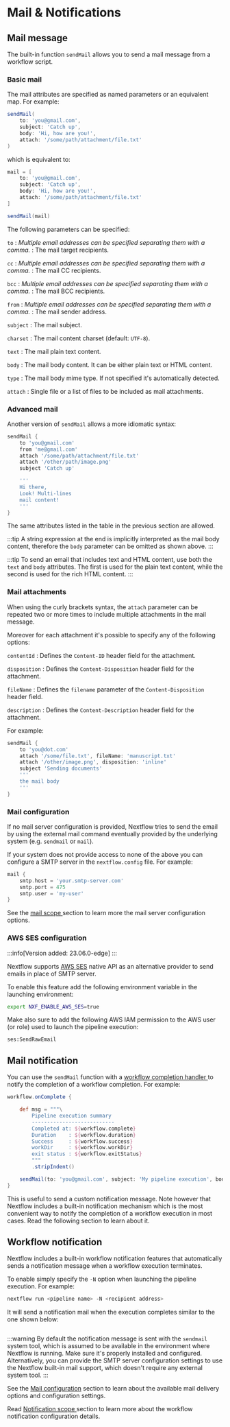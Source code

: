 

# Mail & Notifications

## Mail message

The built-in function `sendMail` allows you to send a mail message from a workflow script.



### Basic mail

The mail attributes are specified as named parameters or an equivalent map. For example:

```groovy
sendMail(
    to: 'you@gmail.com',
    subject: 'Catch up',
    body: 'Hi, how are you!',
    attach: '/some/path/attachment/file.txt'
)
```

which is equivalent to:

```groovy
mail = [
    to: 'you@gmail.com',
    subject: 'Catch up',
    body: 'Hi, how are you!',
    attach: '/some/path/attachment/file.txt'
]

sendMail(mail)
```

The following parameters can be specified:

`to`
: *Multiple email addresses can be specified separating them with a comma.*
: The mail target recipients.

`cc`
: *Multiple email addresses can be specified separating them with a comma.*
: The mail CC recipients.

`bcc`
: *Multiple email addresses can be specified separating them with a comma.*
: The mail BCC recipients.

`from`
: *Multiple email addresses can be specified separating them with a comma.*
: The mail sender address.

`subject`
: The mail subject.

`charset`
: The mail content charset (default: `UTF-8`).

`text`
: The mail plain text content.

`body`
: The mail body content. It can be either plain text or HTML content.

`type`
: The mail body mime type. If not specified it's automatically detected.

`attach`
: Single file or a list of files to be included as mail attachments.



### Advanced mail

Another version of `sendMail` allows a more idiomatic syntax:

```groovy
sendMail {
    to 'you@gmail.com'
    from 'me@gmail.com'
    attach '/some/path/attachment/file.txt'
    attach '/other/path/image.png'
    subject 'Catch up'

    '''
    Hi there,
    Look! Multi-lines
    mail content!
    '''
}
```

The same attributes listed in the table in the previous section are allowed.

:::tip
A string expression at the end is implicitly interpreted as the mail body content, therefore the `body` parameter can be omitted as shown above.
:::

:::tip
To send an email that includes text and HTML content, use both the `text` and `body` attributes. The first is used for the plain text content, while the second is used for the rich HTML content.
:::



### Mail attachments

When using the curly brackets syntax, the `attach` parameter can be repeated two or more times to include multiple attachments in the mail message.

Moreover for each attachment it's possible to specify any of the following options:

`contentId`
: Defines the `Content-ID` header field for the attachment.

`disposition`
: Defines the `Content-Disposition` header field for the attachment.

`fileName`
: Defines the `filename` parameter of the `Content-Disposition` header field.

`description`
: Defines the `Content-Description` header field for the attachment.

For example:

```groovy
sendMail {
    to 'you@dot.com'
    attach '/some/file.txt', fileName: 'manuscript.txt'
    attach '/other/image.png', disposition: 'inline'
    subject 'Sending documents'
    '''
    the mail body
    '''
}
```



### Mail configuration

If no mail server configuration is provided, Nextflow tries to send the email by using the external mail command eventually provided by the underlying system (e.g. `sendmail` or `mail`).

If your system does not provide access to none of the above you can configure a SMTP server in the `nextflow.config` file. For example:

```groovy
mail {
    smtp.host = 'your.smtp-server.com'
    smtp.port = 475
    smtp.user = 'my-user'
}
```

See the [mail scope ](config-mail) section to learn more the mail server configuration options.

### AWS SES configuration

:::info[Version added: 23.06.0-edge]
:::

Nextflow supports [AWS SES](https://aws.amazon.com/ses/) native API as an alternative
provider to send emails in place of SMTP server.

To enable this feature add the following environment variable in the launching environment:

```bash
export NXF_ENABLE_AWS_SES=true
```

Make also sure to add the following AWS IAM permission to the AWS user (or role) used to launch the pipeline execution:

```
ses:SendRawEmail
```

## Mail notification

You can use the `sendMail` function with a [workflow completion handler ](metadata-completion-handler) to notify the completion of a workflow completion. For example:

```groovy
workflow.onComplete {

    def msg = """\
        Pipeline execution summary
        ---------------------------
        Completed at: ${workflow.complete}
        Duration    : ${workflow.duration}
        Success     : ${workflow.success}
        workDir     : ${workflow.workDir}
        exit status : ${workflow.exitStatus}
        """
        .stripIndent()

    sendMail(to: 'you@gmail.com', subject: 'My pipeline execution', body: msg)
}
```

This is useful to send a custom notification message. Note however that Nextflow includes a built-in notification mechanism which is the most convenient way to notify the completion of a workflow execution in most cases. Read the following section to learn about it.

## Workflow notification

Nextflow includes a built-in workflow notification features that automatically sends a notification message when a workflow execution terminates.

To enable simply specify the `-N` option when launching the pipeline execution. For example:

```bash
nextflow run <pipeline name> -N <recipient address>
```

It will send a notification mail when the execution completes similar to the one shown below:

```{image} _static/workflow-notification-min.png
```

:::warning
By default the notification message is sent with the `sendmail` system tool, which is assumed to be available in the environment where Nextflow is running. Make sure it's properly installed and configured. Alternatively, you can provide the SMTP server configuration settings to use the Nextflow built-in mail support, which doesn't require any external system tool.
:::

See the [Mail configuration](#mail-configuration) section to learn about the available mail delivery options and configuration settings.

Read [Notification scope ](config-notification) section to learn more about the workflow notification configuration details.
